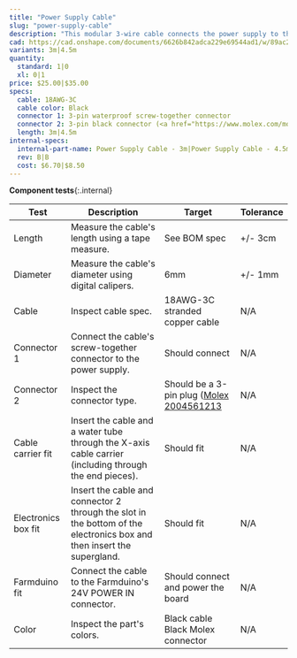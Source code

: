 ```yaml
---
title: "Power Supply Cable"
slug: "power-supply-cable"
description: "This modular 3-wire cable connects the power supply to the Farmduino. It features a waterproof 3-pin connector to attach to the power supply, and a black molex connector to attach to the Farmduino."
cad: https://cad.onshape.com/documents/6626b842adca229e69544ad1/w/89ac2637f82d915f22c2bcd0/e/1241542d367e3388ba8e712b?configuration=List_LZTnBH1CG2grkH%3DDefault&renderMode=0&uiState=6255dbaf582c8d091a1f725c
variants: 3m|4.5m
quantity:
  standard: 1|0
  xl: 0|1
price: $25.00|$35.00
specs:
  cable: 18AWG-3C
  cable color: Black
  connector 1: 3-pin waterproof screw-together connector
  connector 2: 3-pin black connector (<a href="https://www.molex.com/molex/products/part-detail/crimp_housings/2004561213">Molex Part 2004561213</a>)
  length: 3m|4.5m
internal-specs:
  internal-part-name: Power Supply Cable - 3m|Power Supply Cable - 4.5m
  rev: B|B
  cost: $6.70|$8.50
---
```


**Component tests**{:.internal}

|Test         |Description  |Target       |Tolerance    |
|-------------|-------------|-------------|-------------|
|Length       |Measure the cable's length using a tape measure.|See BOM spec|+/- 3cm
|Diameter     |Measure the cable's diameter using digital calipers.|6mm|+/- 1mm
|Cable        |Inspect cable spec.|18AWG-3C stranded copper cable|N/A
|Connector 1  |Connect the cable's screw-together connector to the power supply.|Should connect|N/A
|Connector 2  |Inspect the connector type.|Should be a 3-pin plug ([Molex 2004561213](https://www.molex.com/molex/products/part-detail/crimp_housings/2004561213)|N/A
|Cable carrier fit|Insert the cable and a water tube through the X-axis cable carrier (including through the end pieces).|Should fit|N/A
|Electronics box fit|Insert the cable and connector 2 through the slot in the bottom of the electronics box and then insert the supergland.|Should fit|N/A
|Farmduino fit|Connect the cable to the Farmduino's 24V POWER IN connector.|Should connect and power the board|N/A
|Color        |Inspect the part's colors.|Black cable<br>Black Molex connector|N/A
